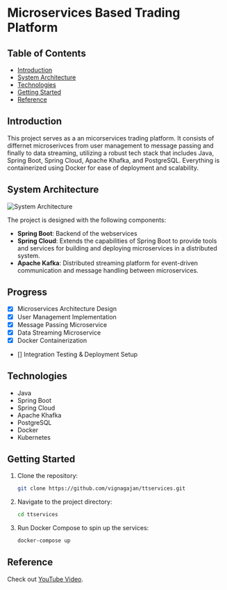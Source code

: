 # Microservices Based Trading Platform

## Table of Contents
- [Introduction](#introduction)
- [System Architecture](#system-architecture)
- [Technologies](#technologies)
- [Getting Started](#getting-started)
- [Reference](#reference)

## Introduction

This project serves as a an micorservices trading platform. It consists of differnet microserivces from user management to message passing  and finally to data streaming, utilizing a robust tech stack that includes Java, Spring Boot, Spring Cloud, Apache Khafka, and  PostgreSQL. Everything is containerized using Docker for ease of deployment and scalability.

## System Architecture

![System Architecture](https://user-images.githubusercontent.com/40702606/144061535-7a42e85b-59d6-4f7f-9c35-18a48b49e6de.png)

The project is designed with the following components:

- **Spring Boot**: Backend of the webservices
- **Spring Cloud**:  Extends the capabilities of Spring Boot to provide tools and services for building and deploying microservices in a distributed system.
- **Apache Kafka**: Distributed streaming platform for event-driven communication and message handling between microservices.

## Progress

- [x] Microservices Architecture Design
- [x] User Management Implementation
- [x] Message Passing Microservice
- [x] Data Streaming Microservice
- [x] Docker Containerization
- [] Integration Testing & Deployment Setup

## Technologies

- Java
- Spring Boot
- Spring Cloud
- Apache Khafka
- PostgreSQL
- Docker
- Kubernetes

## Getting Started

1. Clone the repository:
    ```bash
    git clone https://github.com/vignagajan/ttservices.git
    ```

2. Navigate to the project directory:
    ```bash
    cd ttservices
    ```

3. Run Docker Compose to spin up the services:
    ```bash
    docker-compose up
    ```

## Reference

Check out [YouTube Video](https://www.youtube.com/watch?v=1aWhYEynZQw).
